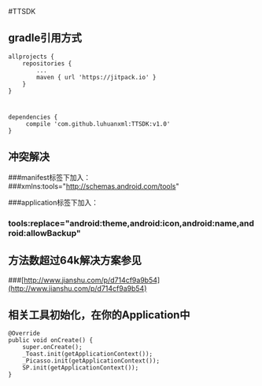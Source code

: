 #TTSDK
## gradle引用方式
	allprojects {
		repositories {
			...
			maven { url 'https://jitpack.io' }
		}
	}

#
	dependencies {
		 compile 'com.github.luhuanxml:TTSDK:v1.0'
	}

## 冲突解决

###manifest标签下加入：
###xmlns:tools="http://schemas.android.com/tools"

###application标签下加入：
### tools:replace="android:theme,android:icon,android:name,android:allowBackup"

## 方法数超过64k解决方案参见
###[http://www.jianshu.com/p/d714cf9a9b54](http://www.jianshu.com/p/d714cf9a9b54)

## 相关工具初始化，在你的Application中
    @Override
    public void onCreate() {
        super.onCreate();
        _Toast.init(getApplicationContext());
        _Picasso.init(getApplicationContext());
        SP.init(getApplicationContext());
    }



        
